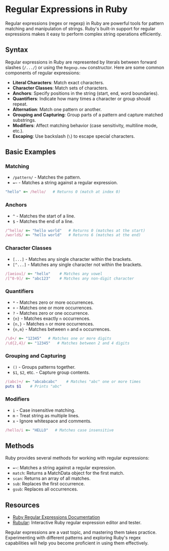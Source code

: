 # Regular Expressions in Ruby

Regular expressions (regex or regexp) in Ruby are powerful tools for pattern matching and manipulation of strings. Ruby's built-in support for regular expressions makes it easy to perform complex string operations efficiently.

## Syntax

Regular expressions in Ruby are represented by literals between forward slashes (`/.../`) or using the `Regexp.new` constructor. Here are some common components of regular expressions:

- **Literal Characters**: Match exact characters.
- **Character Classes**: Match sets of characters.
- **Anchors**: Specify positions in the string (start, end, word boundaries).
- **Quantifiers**: Indicate how many times a character or group should repeat.
- **Alternation**: Match one pattern or another.
- **Grouping and Capturing**: Group parts of a pattern and capture matched substrings.
- **Modifiers**: Affect matching behavior (case sensitivity, multiline mode, etc.).
- **Escaping**: Use backslash (`\`) to escape special characters.

## Basic Examples

### Matching

- `/pattern/` - Matches the pattern.
- `=~` - Matches a string against a regular expression.
  
```ruby
"hello" =~ /hello/   # Returns 0 (match at index 0)
```

### Anchors

- `^` - Matches the start of a line.
- `$` - Matches the end of a line.

```ruby
/^hello/ =~ "hello world"   # Returns 0 (matches at the start)
/world$/ =~ "hello world"   # Returns 6 (matches at the end)
```

### Character Classes

- `[...]` - Matches any single character within the brackets.
- `[^...]` - Matches any single character not within the brackets.

```ruby
/[aeiou]/ =~ "hello"    # Matches any vowel
/[^0-9]/ =~ "abc123"    # Matches any non-digit character
```

### Quantifiers

- `*` - Matches zero or more occurrences.
- `+` - Matches one or more occurrences.
- `?` - Matches zero or one occurrence.
- `{n}` - Matches exactly `n` occurrences.
- `{n,}` - Matches `n` or more occurrences.
- `{n,m}` - Matches between `n` and `m` occurrences.

```ruby
/\d+/ =~ "12345"   # Matches one or more digits
/\d{2,4}/ =~ "12345"   # Matches between 2 and 4 digits
```

### Grouping and Capturing

- `()` - Groups patterns together.
- `$1`, `$2`, etc. - Capture group contents.

```ruby
/(abc)+/ =~ "abcabcabc"    # Matches "abc" one or more times
puts $1    # Prints "abc"
```

### Modifiers

- `i` - Case insensitive matching.
- `m` - Treat string as multiple lines.
- `x` - Ignore whitespace and comments.

```ruby
/hello/i =~ "HELLO"   # Matches case insensitive
```

## Methods

Ruby provides several methods for working with regular expressions:

- `=~`: Matches a string against a regular expression.
- `match`: Returns a MatchData object for the first match.
- `scan`: Returns an array of all matches.
- `sub`: Replaces the first occurrence.
- `gsub`: Replaces all occurrences.

## Resources

- [Ruby Regular Expressions Documentation](https://ruby-doc.org/core-3.0.2/doc/regexp_rdoc.html)
- [Rubular](https://rubular.com/): Interactive Ruby regular expression editor and tester.

Regular expressions are a vast topic, and mastering them takes practice. Experimenting with different patterns and exploring Ruby's regex capabilities will help you become proficient in using them effectively.
